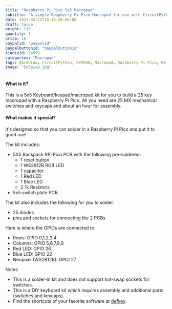 ```yaml
---
title: "Raspberry Pi Pico 5x5 Macropad"
subtitle: "A simple Raspberry Pi Pico Macropad for use with CircuitPython or MicroPython"
date: 2023-02-22T16:15:28-06:00
draft: false
weight: 115
quantity: 1
price: 16
paypalid: "paypalid"
paypalbuttonid: "paypalbuttonid"
tindieid: 24999
categories: "Macropad"
tags: [Arduino, CircuitPython, RP2040, Macropad, Raspberry Pi Pico, MX Switches]
image: "5x5pico.jpg"
---
```


#### What is it?
This is a 5x5 Keyboard/keypad/macropad kit for you to build a 25 key macropad with a Raspberry Pi Pico. All you need are 25 MX mechanical switches and keycaps and about an hour for assembly.

#### What makes it special?
It's designed so that you can solder in a Raspberry Pi Pico and put it to good use!  

The kit includes:

- 5X5 Backpack RPI Pico PCB with the following pre-soldered:
  - 1 reset button
  - 1 WS2812B RGB LED
  - 1 capacitor
  - 1 Red LED
  - 1 Blue LED
  - 2 1k Resistors
- 5x5 switch plate PCB

The kit also includes the following for you to solder:

- 25 diodes 
- pins and sockets for connecting the 2 PCBs

Here is where the GPIOs are connected to:

- Rows: GPIO 0,1,2,3,4
- Columns: GPIO 5,6,7,8,9
- Red LED: GPIO 26
- Blue LED: GPIO 22
- Neopixel (WS2812B): GPIO 27

Notes

- This is a solder-in kit and does not support hot-swap sockets for switches.
- This is a DIY keyboard kit which requires assembly and additional parts (switches and keycaps).
- Find the shortcuts of your favorite software at [defkey](https://defkey.com/rankings/most-popular-programs).


